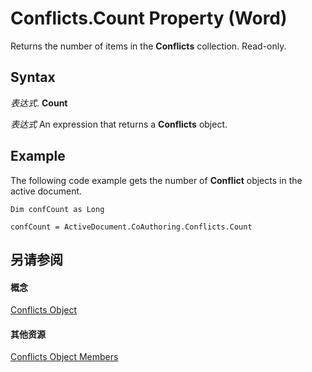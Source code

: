 
# Conflicts.Count Property (Word)

Returns the number of items in the  **Conflicts** collection. Read-only.


## Syntax

 _表达式_. **Count**

 _表达式_ An expression that returns a **Conflicts** object.


## Example

The following code example gets the number of  **Conflict** objects in the active document.


```
Dim confCount as Long 
 
confCount = ActiveDocument.CoAuthoring.Conflicts.Count 

```


## 另请参阅


#### 概念


[Conflicts Object](476e8f6d-c93e-b372-2fa7-1c9a4a84a182.md)
#### 其他资源


[Conflicts Object Members](http://msdn.microsoft.com/library/395fd60d-6772-9e2a-83b8-562b3c6c6342%28Office.15%29.aspx)